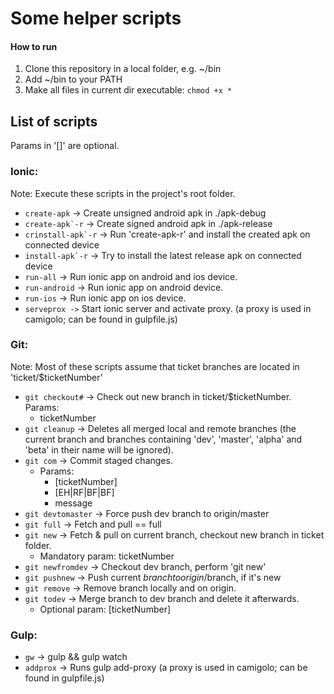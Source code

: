 # Some helper scripts

#### How to run

1. Clone this repository in a local folder, e.g. ~/bin
2. Add ~/bin to your PATH
3. Make all files in current dir executable: ```chmod +x *```

## List of scripts
Params in '[]' are optional.

### Ionic:
Note: Execute these scripts in the project's root folder.
- ```create-apk``` -> Create unsigned android apk in ./apk-debug
- ```create-apk`-r``` -> Create signed android apk in ./apk-release
- ```crinstall-apk`-r``` -> Run 'create-apk-r' and install the created apk on connected device
- ```install-apk`-r``` -> Try to install the latest release apk on connected device
- ```run-all``` -> Run ionic app on android and ios device.
- ```run-android``` -> Run ionic app on android device.
- ```run-ios``` -> Run ionic app on ios device.
- ```serveprox ->``` Start ionic server and activate proxy. (a proxy is used in camigolo; can be found in gulpfile.js)

### Git:
Note: Most of these scripts assume that ticket branches are located in 'ticket/$ticketNumber'

- ```git checkout#``` -> Check out new branch in ticket/$ticketNumber. Params:
    - ticketNumber
- ```git cleanup``` -> Deletes all merged local and remote branches (the current branch and branches containing 'dev', 'master', 'alpha' and 'beta' in their name will be ignored).
- ```git com``` -> Commit staged changes.
    - Params:
        - [ticketNumber]
        - [EH|RF|BF|BF]
        - message
- ```git devtomaster``` -> Force push dev branch to origin/master
- ```git full``` -> Fetch and pull == full
- ```git new``` -> Fetch & pull on current branch, checkout new branch in ticket folder.
    - Mandatory param: ticketNumber
- ```git newfromdev``` -> Checkout dev branch, perform 'git new'
- ```git pushnew``` -> Push current $branch to origin/$branch, if it's new
- ```git remove``` -> Remove branch locally and on origin.
- ```git todev``` -> Merge branch to dev branch and delete it afterwards.
    - Optional param: [ticketNumber]

### Gulp:
- ```gw``` -> gulp && gulp watch
- ```addprox``` -> Runs gulp add-proxy (a proxy is used in camigolo; can be found in gulpfile.js)

